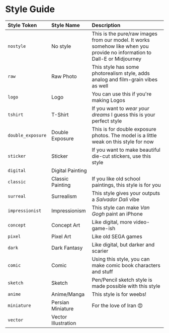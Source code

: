 # Style Guide

| Style Token | Style Name | Description |
|:--------|:--------|:---------------------------|
| `nostyle`| No style | This is the pure/raw images from our model. It works somehow like when you provide no information to Dall-E or Midjourney |
| `raw`    | Raw Photo | This style has some photorealism style, adds analog and film-grain vibes as well |
| `logo`   | Logo      | You can use this if you're making Logos |
| `tshirt` | T-Shirt   | If you want to _wear your dreams_ I guess this is your perfect style |
| `double_exposure` | Double Exposure | This is for double exposure photos. The model is a little weak on this style for now |
| `sticker` | Sticker | If you want to make beautiful die-cut stickers, use this style |
| `digital` | Digital Painting | |
| `classic` | Classic Painting | If you like old school paintings, this style is for you |
| `surreal` | Surrealism       | This style gives your outputs a _Salvador Dali_ vibe |
| `impressionist` | Impressionism | This style can make _Van Gogh_ paint an iPhone |
| `concept`       | Concept Art   | Like digital, more video-game-ish |
| `pixel`         | Pixel Art     | Like old SEGA games |
| `dark`          | Dark Fantasy  | Like digital, but darker and scarier |
| `comic`         | Comic         | Using this style, you can make comic book characters and stuff |
| `sketch`        | Sketch        | Pen/Pencil sketch style is made possible with this style       |
| `anime`         | Anime/Manga   | This style is for weebs! |
| `miniature`     | Persian Miniature | For the love of Iran 😍 |
| `vector`        | Vector Illustration || 